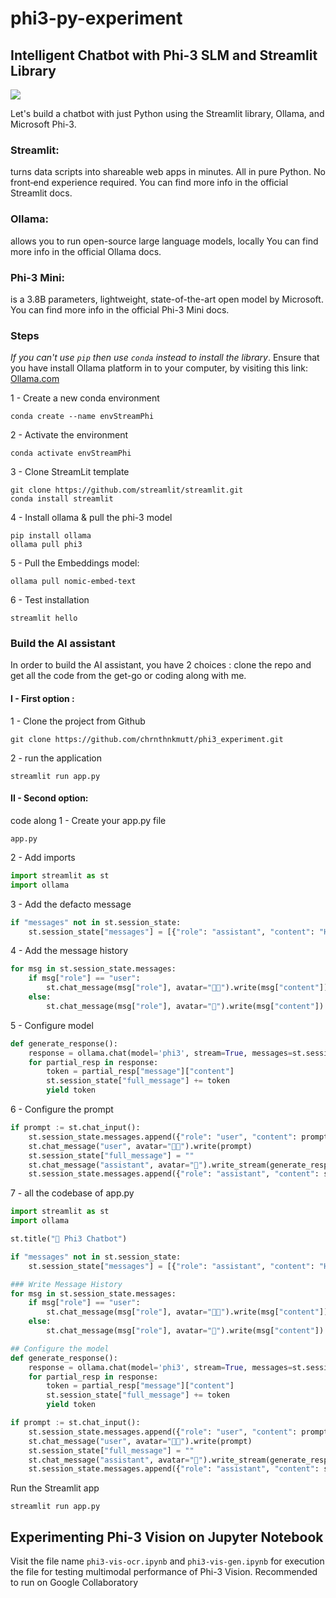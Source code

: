 # phi3-py-experiment
## Intelligent Chatbot with Phi-3 SLM and Streamlit Library

![](Project_Banner.jpg)

Let's build a chatbot with just Python using the Streamlit library, Ollama, and Microsoft Phi-3. 

### Streamlit: 
turns data scripts into shareable web apps in minutes. All in pure Python. No front‑end experience required.
You can find more info in the official Streamlit docs.


### Ollama: 
allows you to run open-source large language models, locally
You can find more info in the official Ollama docs. 


### Phi-3 Mini: 
is a 3.8B parameters, lightweight, state-of-the-art open model by Microsoft.
You can find more info in the official Phi-3 Mini docs.


### Steps

*If you can't use `pip` then use `conda` instead to install the library*. Ensure that you have install Ollama platform in to your computer, by visiting this link: [Ollama.com](https://ollama.com/)

1 - Create a new conda environment
```
conda create --name envStreamPhi
```
2 - Activate the environment
```
conda activate envStreamPhi
```
3 - Clone StreamLit template
```
git clone https://github.com/streamlit/streamlit.git
conda install streamlit
```
4 - Install ollama & pull the phi-3 model
```
pip install ollama
ollama pull phi3
```
5 - Pull the Embeddings model:
```
ollama pull nomic-embed-text
```
6 - Test installation
```
streamlit hello
```

### Build the AI assistant

In order to build the AI assistant, you have 2 choices : clone the repo and get all the code from the get-go or coding along with me.

#### I - First option : 
1 - Clone the project from Github 
```
git clone https://github.com/chrnthnkmutt/phi3_experiment.git
```
2 - run the application
```
streamlit run app.py
```

#### II - Second option: 
code along
1 - Create your app.py file
```
app.py
```
2 - Add imports
```py
import streamlit as st
import ollama
```

3 - Add the defacto message
```py
if "messages" not in st.session_state:
    st.session_state["messages"] = [{"role": "assistant", "content": "Hello tehre, how can I help you, today?"}]
```
4 - Add the message history
```py
for msg in st.session_state.messages:
    if msg["role"] == "user":
        st.chat_message(msg["role"], avatar="🧑‍💻").write(msg["content"])
    else:
        st.chat_message(msg["role"], avatar="🤖").write(msg["content"])
```
5 - Configure model
```py
def generate_response():
    response = ollama.chat(model='phi3', stream=True, messages=st.session_state.messages)
    for partial_resp in response:
        token = partial_resp["message"]["content"]
        st.session_state["full_message"] += token
        yield token
```
6 - Configure the prompt
```py
if prompt := st.chat_input():
    st.session_state.messages.append({"role": "user", "content": prompt})
    st.chat_message("user", avatar="🧑‍💻").write(prompt)
    st.session_state["full_message"] = ""
    st.chat_message("assistant", avatar="🤖").write_stream(generate_response)
    st.session_state.messages.append({"role": "assistant", "content": st.session_state["full_message"]})   
```
7 - all the codebase of app.py
```py
import streamlit as st
import ollama

st.title("💬 Phi3 Chatbot")

if "messages" not in st.session_state:
    st.session_state["messages"] = [{"role": "assistant", "content": "Hello tehre, how can I help you, today?"}]

### Write Message History
for msg in st.session_state.messages:
    if msg["role"] == "user":
        st.chat_message(msg["role"], avatar="🧑‍💻").write(msg["content"])
    else:
        st.chat_message(msg["role"], avatar="🤖").write(msg["content"])

## Configure the model
def generate_response():
    response = ollama.chat(model='phi3', stream=True, messages=st.session_state.messages)
    for partial_resp in response:
        token = partial_resp["message"]["content"]
        st.session_state["full_message"] += token
        yield token

if prompt := st.chat_input():
    st.session_state.messages.append({"role": "user", "content": prompt})
    st.chat_message("user", avatar="🧑‍💻").write(prompt)
    st.session_state["full_message"] = ""
    st.chat_message("assistant", avatar="🤖").write_stream(generate_response)
    st.session_state.messages.append({"role": "assistant", "content": st.session_state["full_message"]})   
```
Run the Streamlit app 
```
streamlit run app.py
```
## Experimenting Phi-3 Vision on Jupyter Notebook

Visit the file name `phi3-vis-ocr.ipynb` and `phi3-vis-gen.ipynb` for execution the file for testing multimodal performance of Phi-3 Vision. Recommended to run on Google Collaboratory
